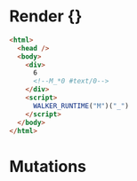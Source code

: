 # Render {}
```html
<html>
  <head />
  <body>
    <div>
      6
      <!--M_*0 #text/0-->
    </div>
    <script>
      WALKER_RUNTIME("M")("_")
    </script>
  </body>
</html>
```

# Mutations
```

```